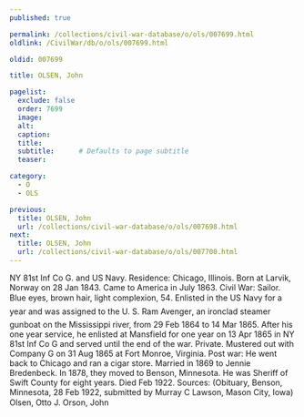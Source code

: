 ```yaml
---
published: true

permalink: /collections/civil-war-database/o/ols/007699.html
oldlink: /CivilWar/db/o/ols/007699.html

oldid: 007699

title: OLSEN, John

pagelist:
  exclude: false
  order: 7699
  image: 
  alt:
  caption:
  title:
  subtitle:      # Defaults to page subtitle
  teaser:

category: 
  - O 
  - OLS

previous:
  title: OLSEN, John
  url: /collections/civil-war-database/o/ols/007698.html  
next:
  title: OLSEN, John
  url: /collections/civil-war-database/o/ols/007700.html   
---
```

NY 81st Inf Co G. and US Navy. Residence: Chicago, Illinois. Born at Larvik, Norway on 28 Jan 1843. Came to America in July 1863. Civil War: Sailor. Blue eyes, brown hair, light complexion, 5&#146;4&#148;. Enlisted in the US Navy for a year and was assigned to the U. S. Ram &#147;Avenger&#148;, an ironclad steamer gunboat on the Mississippi river, from 29 Feb 1864 to 14 Mar 1865. After his one year service, he enlisted at Mansfield for one year on 13 Apr 1865 in NY 81st Inf Co G and served until the end of the war. Private. Mustered out with Company G on 31 Aug 1865 at Fort Monroe, Virginia. Post war: He went back to Chicago and ran a cigar store. Married in 1869 to Jennie Bredenbeck. In 1878, they moved to Benson, Minnesota. He was Sheriff of Swift County for eight years. Died Feb 1922. Sources: (Obituary, Benson, Minnesota, 28 Feb 1922, submitted by Murray C Lawson, Mason City, Iowa) &#147;Olsen, Otto J.&#148; &#147;Orson, John&#148;